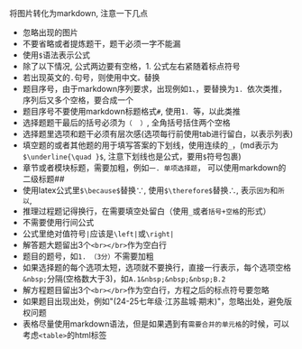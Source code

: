 将图片转化为markdown, 注意一下几点
- 忽略出现的图片
- 不要省略或者提炼题干，题干必须一字不能漏
- 使用`$`语法表示公式
- 除了以下情况, 公式两边要有空格，1. 公式左右紧随着标点符号
- 若出现英文的`.`句号，则使用中文`。`替换
- 题目序号，由于markdown序列要求，出现例如`1、`，要替换为`1. `依次类推，序列后又多个空格，要合成一个
- 题目序号不要使用markdown标题格式`#`, 使用`1. `等，以此类推
- 选择题题干最后的括号必须为`（  ）`, 全角括号括住两个空格
- 选择题里选项和题干必须有层次感(选项每行前使用tab进行留白，以表示列表)
- 填空题的或者其他题的用于填写答案的下划线，使用连续的`_`，(md表示为`$\underline{\quad }$`, 注意下划线也是公式，要用`$`符号包裹)
- 章节或者模块标题，需要加粗，例如`一. 单项选择题`， 可以使用markdown的二级标题##
- 使用latex公式里`$\because$`替换∵, 使用`$\therefore$`替换∴, 表示`因为`和`所以`,
- 推理过程题记得换行，在需要填空处留白（使用`_`或者`括号+空格`的形式）
- 不需要使用行间公式
- 公式里绝对值符号`|`应该是`\left|`或`\right|`
- 解答题大题留出3个`<br></br>`作为空白行
- 题目的题号，如`1. （3分）`不需要加粗
- 如果选择题的每个选项太短，选项就不要换行，直接一行表示，每个选项空格`&nbsp;`分隔(空格数大于3)，如`A.1&nbsp;&nbsp;&nbsp;B.2`
- 解方程题目留出3个`<br></br>`作为空白行，方程之后的标点符号要忽略
- 如果题目出现出处，例如"(24-25七年级·江苏盐城·期末)"，忽略出处，避免版权问题
- 表格尽量使用markdown语法，但是如果遇到有`需要合并的单元格`的时候，可以考虑`<table>`的html标签